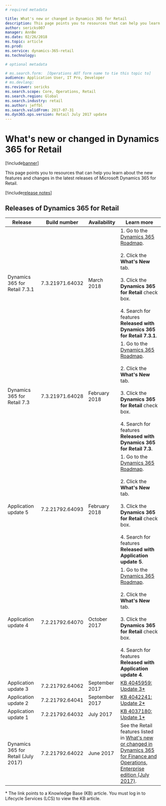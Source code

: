 ```yaml
---
# required metadata

title: What's new or changed in Dynamics 365 for Retail
description: This page points you to resources that can help you learn about the new features in the latest releases of Microsoft Dynamics 365 for Retail.
author: sericks007
manager: AnnBe
ms.date: 02/26/2018
ms.topic: article
ms.prod: 
ms.service: dynamics-365-retail
ms.technology: 

# optional metadata

# ms.search.form:  [Operations AOT form name to tie this topic to]
audience: Application User, IT Pro, Developer 
# ms.devlang: 
ms.reviewer: sericks
ms.search.scope: Core, Operations, Retail 
ms.search.region: Global
ms.search.industry: retail
ms.author: jeffbl
ms.search.validFrom: 2017-07-31  
ms.dyn365.ops.version: Retail July 2017 update
---
```


# What's new or changed in Dynamics 365 for Retail

[!include[banner](../../includes/banner.md)]

This page points you to resources that can help you learn about the new features and changes in the latest releases of Microsoft Dynamics 365 for Retail.

[!include[release notes](../../includes/release-notes.md)]

## Releases of Dynamics 365 for Retail

|Release | Build number | Availability | Learn more |
|--------|--------------|--------------|------------|
|Dynamics 365 for Retail 7.3.1 | 7.3.21971.64032 | March 2018 | 1. Go to the [Dynamics 365 Roadmap](https://roadmap.dynamics.com/).<br><br>2. Click the **What's New** tab.<br><br>3. Click the **Dynamics 365 for Retail** check box.<br><br>4. Search for features **Released with Dynamics 365 for Retail 7.3.1**. |
|Dynamics 365 for Retail 7.3 | 7.3.21971.64028 | February 2018 | 1. Go to the [Dynamics 365 Roadmap](https://roadmap.dynamics.com/).<br><br>2. Click the **What's New** tab.<br><br>3. Click the **Dynamics 365 for Retail** check box.<br><br>4. Search for features **Released with Dynamics 365 for Retail 7.3**. |
|Application update 5 | 7.2.21792.64093 | February 2018 | 1. Go to the [Dynamics 365 Roadmap](https://roadmap.dynamics.com/).<br><br>2. Click the **What's New** tab.<br><br>3. Click the **Dynamics 365 for Retail** check box.<br><br>4. Search for features **Released with Application update 5**. |
|Application update 4 | 7.2.21792.64070 | October 2017 | 1. Go to the [Dynamics 365 Roadmap](https://roadmap.dynamics.com/).<br><br>2. Click the **What's New** tab.<br><br>3. Click the **Dynamics 365 for Retail** check box.<br><br>4. Search for features **Released with Application update 4**. |
|Application update 3 | 7.2.21792.64062 | September 2017 |[KB 4045959: Update 3*](https://fix.lcs.dynamics.com/Issue/Resolved?kb=4045959&bugId=3857200&qc=a4c0715ff69d491d63c424f56b124f458ac3ca422e4a74c67d23a58b16050ad1)|
|Application update 2 | 7.2.21792.64041 | September 2017 | [KB 4042241: Update 2*](https://fix.lcs.dynamics.com/Issue/Resolved?kb=4042241&bugId=3850819&qc=578d82fcfe02befb2a2ee4af467bda26af88742548e1bd8291a359ebdb360410)|
|Application update 1 |7.2.21792.64032   | July 2017|[KB 4037180: Update 1*](https://fix.lcs.dynamics.com/Issue/Resolved?kb=4037180&bugId=3848337&qc=578d82fcfe02befb2a2ee4af467bda26af88742548e1bd8291a359ebdb360410)|
|Dynamics 365 for Retail (July 2017) | 7.2.21792.64022| June 2017 | See the Retail features listed in [What's new or changed in Dynamics 365 for Finance and Operations, Enterprise edition (July 2017)](/dynamics365/unified-operations/dev-itpro/get-started/whats-new-application-July-2017-update). |

\* The link points to a Knowledge Base (KB) article. You must log in to Lifecycle Services (LCS) to view the KB article.
